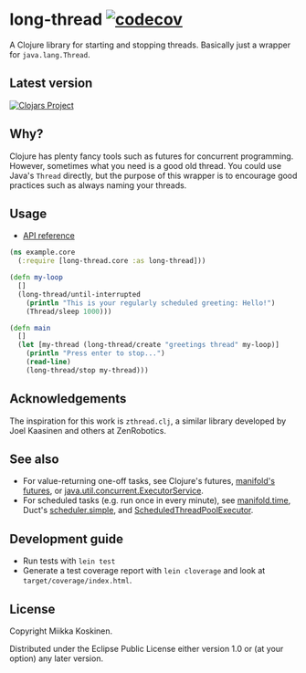 # long-thread [![codecov](https://codecov.io/gh/miikka/long-thread/branch/master/graph/badge.svg)](https://codecov.io/gh/miikka/long-thread)

A Clojure library for starting and stopping threads. Basically just a wrapper for
`java.lang.Thread`.

## Latest version

[![Clojars Project](https://clojars.org/miikka/long-thread/latest-version.svg)](https://clojars.org/miikka/long-thread)

## Why?

Clojure has plenty fancy tools such as futures for concurrent programming.
However, sometimes what you need is a good old thread. You could use Java's
`Thread` directly, but the purpose of this wrapper is to encourage good
practices such as always naming your threads.

## Usage

* [API reference](https://miikka.github.io/long-thread/master/index.html)

```clojure
(ns example.core
  (:require [long-thread.core :as long-thread]))

(defn my-loop
  []
  (long-thread/until-interrupted
    (println "This is your regularly scheduled greeting: Hello!")
    (Thread/sleep 1000)))

(defn main
  []
  (let [my-thread (long-thread/create "greetings thread" my-loop)]
    (println "Press enter to stop...")
    (read-line)
    (long-thread/stop my-thread)))
```

## Acknowledgements

The inspiration for this work is `zthread.clj`, a similar library developed by
Joel Kaasinen and others at ZenRobotics.

## See also

* For value-returning one-off tasks, see Clojure's futures, [manifold's futures](http://aleph.io/manifold/deferreds.html#future-vs-manifold-deferred-future), or [java.util.concurrent.ExecutorService](https://docs.oracle.com/javase/7/docs/api/java/util/concurrent/ExecutorService.html).
* For scheduled tasks (e.g. run once in every minute), see [manifold.time](http://aleph.io/codox/manifold/manifold.time.html), Duct's [scheduler.simple](https://github.com/duct-framework/scheduler.simple), and [ScheduledThreadPoolExecutor](https://docs.oracle.com/javase/7/docs/api/java/util/concurrent/ScheduledThreadPoolExecutor.html).

## Development guide

* Run tests with `lein test`
* Generate a test coverage report with `lein cloverage` and look at `target/coverage/index.html`.

## License

Copyright Miikka Koskinen.

Distributed under the Eclipse Public License either version 1.0 or (at
your option) any later version.
